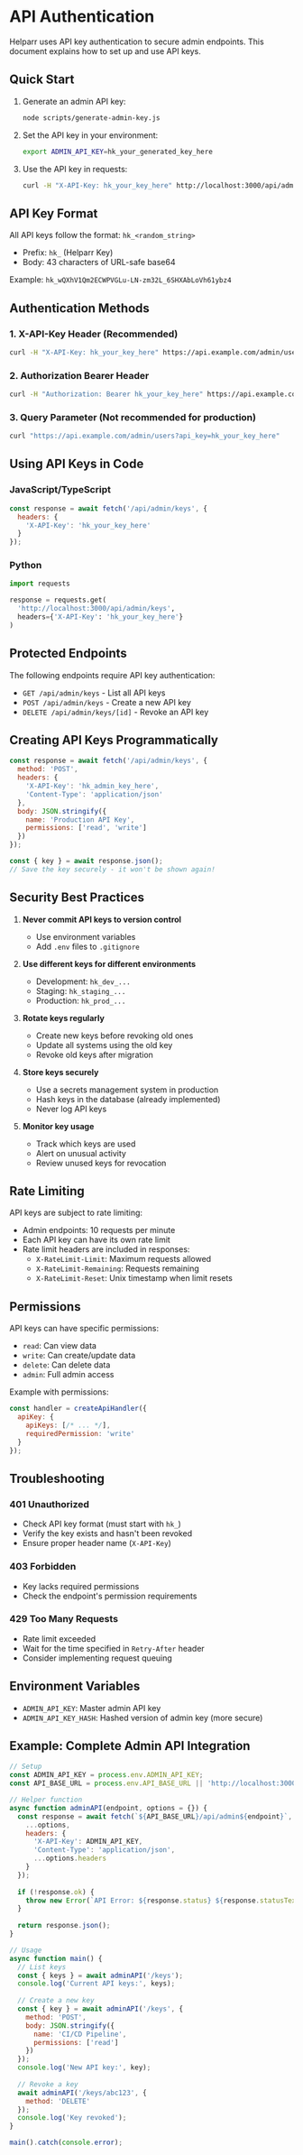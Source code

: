 # API Authentication

Helparr uses API key authentication to secure admin endpoints. This document explains how to set up and use API keys.

## Quick Start

1. Generate an admin API key:
   ```bash
   node scripts/generate-admin-key.js
   ```

2. Set the API key in your environment:
   ```bash
   export ADMIN_API_KEY=hk_your_generated_key_here
   ```

3. Use the API key in requests:
   ```bash
   curl -H "X-API-Key: hk_your_key_here" http://localhost:3000/api/admin/keys
   ```

## API Key Format

All API keys follow the format: `hk_<random_string>`

- Prefix: `hk_` (Helparr Key)
- Body: 43 characters of URL-safe base64

Example: `hk_wQXhV1Qm2ECWPVGLu-LN-zm32L_6SHXAbLoVh61ybz4`

## Authentication Methods

### 1. X-API-Key Header (Recommended)
```bash
curl -H "X-API-Key: hk_your_key_here" https://api.example.com/admin/users
```

### 2. Authorization Bearer Header
```bash
curl -H "Authorization: Bearer hk_your_key_here" https://api.example.com/admin/users
```

### 3. Query Parameter (Not recommended for production)
```bash
curl "https://api.example.com/admin/users?api_key=hk_your_key_here"
```

## Using API Keys in Code

### JavaScript/TypeScript
```javascript
const response = await fetch('/api/admin/keys', {
  headers: {
    'X-API-Key': 'hk_your_key_here'
  }
});
```

### Python
```python
import requests

response = requests.get(
  'http://localhost:3000/api/admin/keys',
  headers={'X-API-Key': 'hk_your_key_here'}
)
```

## Protected Endpoints

The following endpoints require API key authentication:

- `GET /api/admin/keys` - List all API keys
- `POST /api/admin/keys` - Create a new API key
- `DELETE /api/admin/keys/[id]` - Revoke an API key

## Creating API Keys Programmatically

```javascript
const response = await fetch('/api/admin/keys', {
  method: 'POST',
  headers: {
    'X-API-Key': 'hk_admin_key_here',
    'Content-Type': 'application/json'
  },
  body: JSON.stringify({
    name: 'Production API Key',
    permissions: ['read', 'write']
  })
});

const { key } = await response.json();
// Save the key securely - it won't be shown again!
```

## Security Best Practices

1. **Never commit API keys to version control**
   - Use environment variables
   - Add `.env` files to `.gitignore`

2. **Use different keys for different environments**
   - Development: `hk_dev_...`
   - Staging: `hk_staging_...`
   - Production: `hk_prod_...`

3. **Rotate keys regularly**
   - Create new keys before revoking old ones
   - Update all systems using the old key
   - Revoke old keys after migration

4. **Store keys securely**
   - Use a secrets management system in production
   - Hash keys in the database (already implemented)
   - Never log API keys

5. **Monitor key usage**
   - Track which keys are used
   - Alert on unusual activity
   - Review unused keys for revocation

## Rate Limiting

API keys are subject to rate limiting:

- Admin endpoints: 10 requests per minute
- Each API key can have its own rate limit
- Rate limit headers are included in responses:
  - `X-RateLimit-Limit`: Maximum requests allowed
  - `X-RateLimit-Remaining`: Requests remaining
  - `X-RateLimit-Reset`: Unix timestamp when limit resets

## Permissions

API keys can have specific permissions:

- `read`: Can view data
- `write`: Can create/update data
- `delete`: Can delete data
- `admin`: Full admin access

Example with permissions:
```javascript
const handler = createApiHandler({
  apiKey: {
    apiKeys: [/* ... */],
    requiredPermission: 'write'
  }
});
```

## Troubleshooting

### 401 Unauthorized
- Check API key format (must start with `hk_`)
- Verify the key exists and hasn't been revoked
- Ensure proper header name (`X-API-Key`)

### 403 Forbidden
- Key lacks required permissions
- Check the endpoint's permission requirements

### 429 Too Many Requests
- Rate limit exceeded
- Wait for the time specified in `Retry-After` header
- Consider implementing request queuing

## Environment Variables

- `ADMIN_API_KEY`: Master admin API key
- `ADMIN_API_KEY_HASH`: Hashed version of admin key (more secure)

## Example: Complete Admin API Integration

```javascript
// Setup
const ADMIN_API_KEY = process.env.ADMIN_API_KEY;
const API_BASE_URL = process.env.API_BASE_URL || 'http://localhost:3000';

// Helper function
async function adminAPI(endpoint, options = {}) {
  const response = await fetch(`${API_BASE_URL}/api/admin${endpoint}`, {
    ...options,
    headers: {
      'X-API-Key': ADMIN_API_KEY,
      'Content-Type': 'application/json',
      ...options.headers
    }
  });
  
  if (!response.ok) {
    throw new Error(`API Error: ${response.status} ${response.statusText}`);
  }
  
  return response.json();
}

// Usage
async function main() {
  // List keys
  const { keys } = await adminAPI('/keys');
  console.log('Current API keys:', keys);
  
  // Create a new key
  const { key } = await adminAPI('/keys', {
    method: 'POST',
    body: JSON.stringify({
      name: 'CI/CD Pipeline',
      permissions: ['read']
    })
  });
  console.log('New API key:', key);
  
  // Revoke a key
  await adminAPI('/keys/abc123', {
    method: 'DELETE'
  });
  console.log('Key revoked');
}

main().catch(console.error);
```